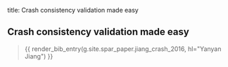 title: Crash consistency validation made easy

## Crash consistency validation made easy

> {{ render_bib_entry(g.site.spar_paper.jiang_crash_2016, hl="Yanyan Jiang") }}
